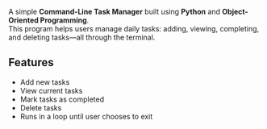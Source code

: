 A simple **Command-Line Task Manager** built using **Python** and **Object-Oriented Programming**.  
This program helps users manage daily tasks: adding, viewing, completing, and deleting tasks—all through the terminal.

## Features

- Add new tasks
- View current tasks
- Mark tasks as completed
- Delete tasks
- Runs in a loop until user chooses to exit
